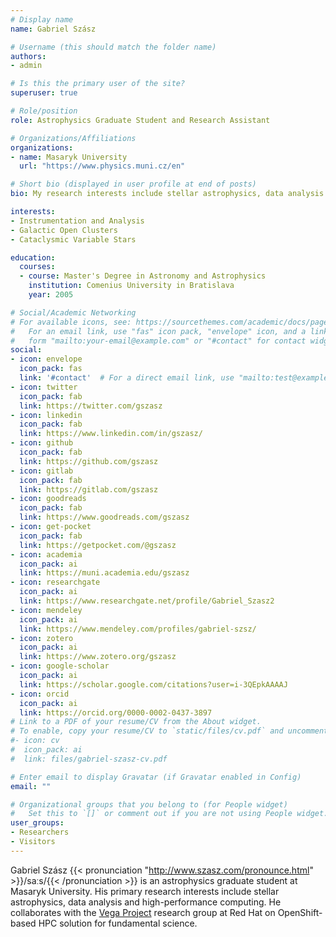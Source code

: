 ```yaml
---
# Display name
name: Gabriel Szász

# Username (this should match the folder name)
authors:
- admin

# Is this the primary user of the site?
superuser: true

# Role/position
role: Astrophysics Graduate Student and Research Assistant

# Organizations/Affiliations
organizations:
- name: Masaryk University
  url: "https://www.physics.muni.cz/en"

# Short bio (displayed in user profile at end of posts)
bio: My research interests include stellar astrophysics, data analysis and high-performance computing.

interests:
- Instrumentation and Analysis
- Galactic Open Clusters
- Cataclysmic Variable Stars

education:
  courses:
  - course: Master's Degree in Astronomy and Astrophysics
    institution: Comenius University in Bratislava
    year: 2005

# Social/Academic Networking
# For available icons, see: https://sourcethemes.com/academic/docs/page-builder/#icons
#   For an email link, use "fas" icon pack, "envelope" icon, and a link in the
#   form "mailto:your-email@example.com" or "#contact" for contact widget.
social:
- icon: envelope
  icon_pack: fas
  link: '#contact'  # For a direct email link, use "mailto:test@example.org".
- icon: twitter
  icon_pack: fab
  link: https://twitter.com/gszasz
- icon: linkedin
  icon_pack: fab
  link: https://www.linkedin.com/in/gszasz/
- icon: github
  icon_pack: fab
  link: https://github.com/gszasz
- icon: gitlab
  icon_pack: fab
  link: https://gitlab.com/gszasz
- icon: goodreads
  icon_pack: fab
  link: https://www.goodreads.com/gszasz
- icon: get-pocket
  icon_pack: fab
  link: https://getpocket.com/@gszasz
- icon: academia
  icon_pack: ai
  link: https://muni.academia.edu/gszasz
- icon: researchgate
  icon_pack: ai
  link: https://www.researchgate.net/profile/Gabriel_Szasz2
- icon: mendeley
  icon_pack: ai
  link: https://www.mendeley.com/profiles/gabriel-szsz/
- icon: zotero
  icon_pack: ai
  link: https://www.zotero.org/gszasz
- icon: google-scholar
  icon_pack: ai
  link: https://scholar.google.com/citations?user=i-3QEpkAAAAJ
- icon: orcid
  icon_pack: ai
  link: https://orcid.org/0000-0002-0437-3897
# Link to a PDF of your resume/CV from the About widget.
# To enable, copy your resume/CV to `static/files/cv.pdf` and uncomment the lines below.
#- icon: cv
#  icon_pack: ai
#  link: files/gabriel-szasz-cv.pdf

# Enter email to display Gravatar (if Gravatar enabled in Config)
email: ""

# Organizational groups that you belong to (for People widget)
#   Set this to `[]` or comment out if you are not using People widget.
user_groups:
- Researchers
- Visitors
---
```


Gabriel Szász {{< pronunciation "http://www.szasz.com/pronounce.html" >}}/saːs/{{< /pronunciation >}} is an astrophysics graduate student at Masaryk University.  His primary research interests include stellar astrophysics, data analysis and high-performance computing.  He collaborates with the [Vega Project](https://research.redhat.com/projects/vega-project-openshift-based-hpc-for-fundamental-science/) research group at Red Hat on OpenShift-based HPC solution for fundamental science.
